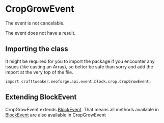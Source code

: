 # CropGrowEvent

The event is not cancelable.

The event does not have a result.

## Importing the class

It might be required for you to import the package if you encounter any issues (like casting an Array), so better be safe than sorry and add the import at the very top of the file.
```zenscript
import crafttweaker.neoforge.api.event.block.crop.CropGrowEvent;
```


## Extending BlockEvent

CropGrowEvent extends [BlockEvent](/neoforge/api/event/block/BlockEvent). That means all methods available in [BlockEvent](/neoforge/api/event/block/BlockEvent) are also available in CropGrowEvent

